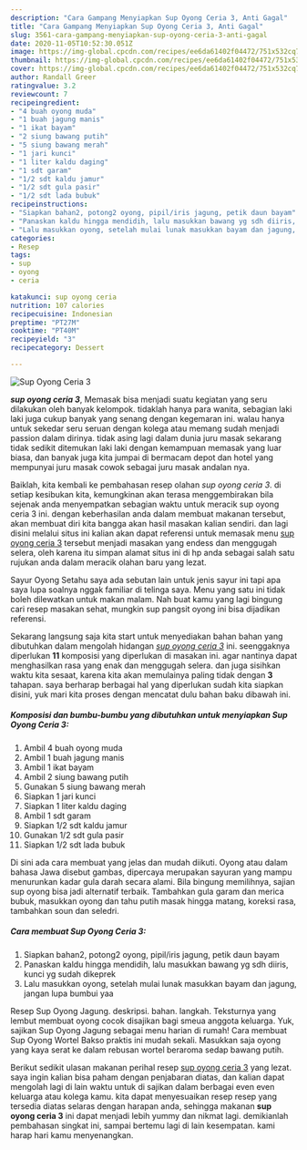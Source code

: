```yaml
---
description: "Cara Gampang Menyiapkan Sup Oyong Ceria 3, Anti Gagal"
title: "Cara Gampang Menyiapkan Sup Oyong Ceria 3, Anti Gagal"
slug: 3561-cara-gampang-menyiapkan-sup-oyong-ceria-3-anti-gagal
date: 2020-11-05T10:52:30.051Z
image: https://img-global.cpcdn.com/recipes/ee6da61402f04472/751x532cq70/sup-oyong-ceria-3-foto-resep-utama.jpg
thumbnail: https://img-global.cpcdn.com/recipes/ee6da61402f04472/751x532cq70/sup-oyong-ceria-3-foto-resep-utama.jpg
cover: https://img-global.cpcdn.com/recipes/ee6da61402f04472/751x532cq70/sup-oyong-ceria-3-foto-resep-utama.jpg
author: Randall Greer
ratingvalue: 3.2
reviewcount: 7
recipeingredient:
- "4 buah oyong muda"
- "1 buah jagung manis"
- "1 ikat bayam"
- "2 siung bawang putih"
- "5 siung bawang merah"
- "1 jari kunci"
- "1 liter kaldu daging"
- "1 sdt garam"
- "1/2 sdt kaldu jamur"
- "1/2 sdt gula pasir"
- "1/2 sdt lada bubuk"
recipeinstructions:
- "Siapkan bahan2, potong2 oyong, pipil/iris jagung, petik daun bayam"
- "Panaskan kaldu hingga mendidih, lalu masukkan bawang yg sdh diiris, kunci yg sudah dikeprek"
- "Lalu masukkan oyong, setelah mulai lunak masukkan bayam dan jagung, jangan lupa bumbui yaa"
categories:
- Resep
tags:
- sup
- oyong
- ceria

katakunci: sup oyong ceria 
nutrition: 107 calories
recipecuisine: Indonesian
preptime: "PT27M"
cooktime: "PT40M"
recipeyield: "3"
recipecategory: Dessert

---
```



![Sup Oyong Ceria 3](https://img-global.cpcdn.com/recipes/ee6da61402f04472/751x532cq70/sup-oyong-ceria-3-foto-resep-utama.jpg)

<b><i>sup oyong ceria 3</i></b>, Memasak bisa menjadi suatu kegiatan yang seru dilakukan oleh banyak kelompok. tidaklah hanya para wanita, sebagian laki laki juga cukup banyak yang senang dengan kegemaran ini. walau hanya untuk sekedar seru seruan dengan kolega atau memang sudah menjadi passion dalam dirinya. tidak asing lagi dalam dunia juru masak sekarang tidak sedikit ditemukan laki laki dengan kemampuan memasak yang luar biasa, dan banyak juga kita jumpai di bermacam depot dan hotel yang mempunyai juru masak cowok sebagai juru masak andalan nya.

Baiklah, kita kembali ke pembahasan resep olahan <i>sup oyong ceria 3</i>. di setiap kesibukan kita, kemungkinan akan terasa menggembirakan bila sejenak anda menyempatkan sebagian waktu untuk meracik sup oyong ceria 3 ini. dengan keberhasilan anda dalam membuat makanan tersebut, akan membuat diri kita bangga akan hasil masakan kalian sendiri. dan lagi disini melalui situs ini kalian akan dapat referensi untuk memasak menu <u>sup oyong ceria 3</u> tersebut menjadi masakan yang endess dan menggugah selera, oleh karena itu simpan alamat situs ini di hp anda sebagai salah satu rujukan anda dalam meracik olahan baru yang lezat.

Sayur Oyong Setahu saya ada sebutan lain untuk jenis sayur ini tapi apa saya lupa soalnya nggak familiar di telinga saya. Menu yang satu ini tidak boleh dilewatkan untuk makan malam. Nah buat kamu yang lagi bingung cari resep masakan sehat, mungkin sup pangsit oyong ini bisa dijadikan referensi.


Sekarang langsung saja kita start untuk menyediakan bahan bahan yang dibutuhkan dalam mengolah hidangan <u><i>sup oyong ceria 3</i></u> ini. seenggaknya diperlukan <b>11</b> komposisi yang diperlukan di masakan ini. agar nantinya dapat menghasilkan rasa yang enak dan menggugah selera. dan juga sisihkan waktu kita sesaat, karena kita akan memulainya paling tidak dengan <b>3</b> tahapan. saya berharap berbagai hal yang diperlukan sudah kita siapkan disini, yuk mari kita proses dengan mencatat dulu bahan baku dibawah ini.

<!--inarticleads1-->

##### Komposisi dan bumbu-bumbu yang dibutuhkan untuk menyiapkan Sup Oyong Ceria 3:

1. Ambil 4 buah oyong muda
1. Ambil 1 buah jagung manis
1. Ambil 1 ikat bayam
1. Ambil 2 siung bawang putih
1. Gunakan 5 siung bawang merah
1. Siapkan 1 jari kunci
1. Siapkan 1 liter kaldu daging
1. Ambil 1 sdt garam
1. Siapkan 1/2 sdt kaldu jamur
1. Gunakan 1/2 sdt gula pasir
1. Siapkan 1/2 sdt lada bubuk


Di sini ada cara membuat yang jelas dan mudah diikuti. Oyong atau dalam bahasa Jawa disebut gambas, dipercaya merupakan sayuran yang mampu menurunkan kadar gula darah secara alami. Bila bingung memilihnya, sajian sup oyong bisa jadi alternatif terbaik. Tambahkan gula garam dan merica bubuk, masukkan oyong dan tahu putih masak hingga matang, koreksi rasa, tambahkan soun dan seledri. 

<!--inarticleads2-->

##### Cara membuat Sup Oyong Ceria 3:

1. Siapkan bahan2, potong2 oyong, pipil/iris jagung, petik daun bayam
1. Panaskan kaldu hingga mendidih, lalu masukkan bawang yg sdh diiris, kunci yg sudah dikeprek
1. Lalu masukkan oyong, setelah mulai lunak masukkan bayam dan jagung, jangan lupa bumbui yaa


Resep Sup Oyong Jagung. deskripsi. bahan. langkah. Teksturnya yang lembut membuat oyong cocok disajikan bagi smeua anggota keluarga. Yuk, sajikan Sup Oyong Jagung sebagai menu harian di rumah! Cara membuat Sup Oyong Wortel Bakso praktis ini mudah sekali. Masukkan saja oyong yang kaya serat ke dalam rebusan wortel beraroma sedap bawang putih. 

Berikut sedikit ulasan makanan perihal resep <u>sup oyong ceria 3</u> yang lezat. saya ingin kalian bisa paham dengan penjabaran diatas, dan kalian dapat mengolah lagi di lain waktu untuk di sajikan dalam berbagai even even keluarga atau kolega kamu. kita dapat menyesuaikan resep resep yang tersedia diatas selaras dengan harapan anda, sehingga makanan <b>sup oyong ceria 3</b> ini dapat menjadi lebih yummy dan nikmat lagi. demikianlah pembahasan singkat ini, sampai bertemu lagi di lain kesempatan. kami harap hari kamu menyenangkan.
